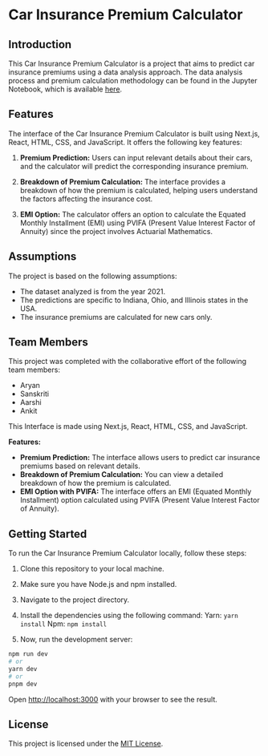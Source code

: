 # Car Insurance Premium Calculator

## Introduction

This Car Insurance Premium Calculator is a project that aims to predict car insurance premiums using a data analysis approach. 
The data analysis process and premium calculation methodology can be found in the Jupyter Notebook, which is available [here](public/analysis.ipynb).

## Features

The interface of the Car Insurance Premium Calculator is built using Next.js, React, HTML, CSS, and JavaScript. It offers the following key features:

1. **Premium Prediction:** Users can input relevant details about their cars, and the calculator will predict the corresponding insurance premium.

2. **Breakdown of Premium Calculation:** The interface provides a breakdown of how the premium is calculated, helping users understand the factors affecting the insurance cost.

3. **EMI Option:** The calculator offers an option to calculate the Equated Monthly Installment (EMI) using PVIFA (Present Value Interest Factor of Annuity) since the project involves Actuarial Mathematics.

## Assumptions

The project is based on the following assumptions:

- The dataset analyzed is from the year 2021.
- The predictions are specific to Indiana, Ohio, and Illinois states in the USA.
- The insurance premiums are calculated for new cars only.

## Team Members

This project was completed with the collaborative effort of the following team members:

- Aryan
- Sanskriti
- Aarshi
- Ankit

This Interface is made using Next.js, React, HTML, CSS, and JavaScript.

**Features:**
- **Premium Prediction:** The interface allows users to predict car insurance premiums based on relevant details.
- **Breakdown of Premium Calculation:** You can view a detailed breakdown of how the premium is calculated.
- **EMI Option with PVIFA:** The interface offers an EMI (Equated Monthly Installment) option calculated using PVIFA (Present Value Interest Factor of Annuity).


## Getting Started

To run the Car Insurance Premium Calculator locally, follow these steps:

1. Clone this repository to your local machine.
2. Make sure you have Node.js and npm installed.
3. Navigate to the project directory.
4. Install the dependencies using the following command: 
	Yarn: ` yarn install `
	Npm: `npm install`

5. Now, run the development server:
```bash
npm run dev
# or
yarn dev
# or
pnpm dev
```

Open [http://localhost:3000](http://localhost:3000) with your browser to see the result.
## License

This project is licensed under the [MIT License](LICENSE).